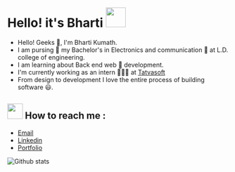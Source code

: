 <p align ="center"><h1>Hello! it's Bharti <img src="https://user-images.githubusercontent.com/42378118/110234147-e3259600-7f4e-11eb-95be-0c4047144dea.gif" height="45" width ="45"></h1>



- Hello! Geeks 👻, I'm Bharti Kumath. 
- I am pursing  🚀 my Bachelor's in Electronics and communication 🤖 at L.D. college of engineering. 
- I am learning about Back end web 🎯 development. 
- I'm currently working as an intern 👨🏽‍💻 at <a href="https://www.tatvasoft.com/">Tatvasoft</a> 
- From design to development I love the entire process of building software 😃. </p>
 
 
 
<h2><img src = "https://camo.githubusercontent.com/9ed64b042a76b8a97016e877cbaee0d6df224a148034afef658d841cf0cd1791/68747470733a2f2f63756c746f667468657061727479706172726f742e636f6d2f706172726f74732f68642f6c6170746f705f706172726f742e676966" height="35" width ="35"> How to reach me :</h2>

- <a href="bhartikumath017@gmail.com">Email</a>
- <a href ="https://www.linkedin.com/in/bharti-kumath-a51409203/"> Linkedin</a>
- <a href="https://bharti-kumath.github.io/Portfolio/portfolio%20site/port.html">Portfolio</a> </p>

![Github stats](https://github-readme-stats.vercel.app/api?username=Bharti-kumath&theme=radical)
